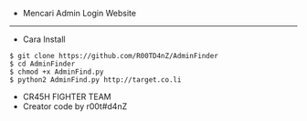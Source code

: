 
- Mencari Admin Login Website

------
- Cara Install
```
$ git clone https://github.com/R00TD4nZ/AdminFinder
$ cd AdminFinder
$ chmod +x AdminFind.py
$ python2 AdminFind.py http://target.co.li
```
- CR45H FIGHTER TEAM
- Creator code by r00t#d4nZ
 
